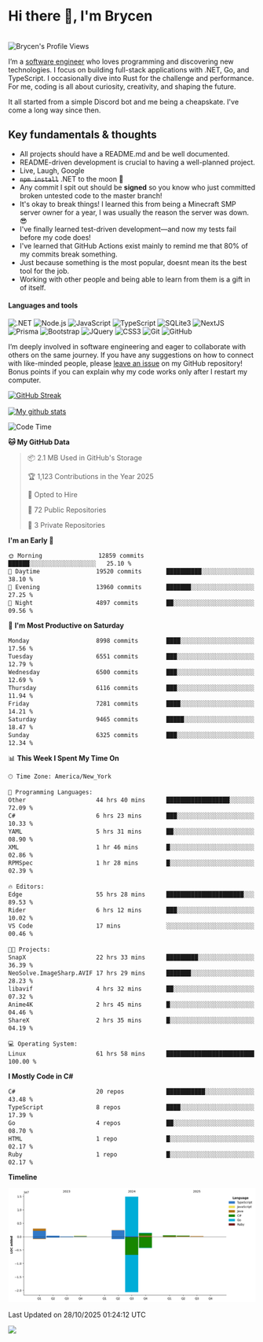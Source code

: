 # Hi there 👋, I'm Brycen

<br>
<img src="https://komarev.com/ghpvc/?username=BrycensRanch" alt="Brycen's Profile Views" />

I’m a [software engineer](https://en.wikipedia.org/wiki/Software_engineering) who loves programming and discovering new technologies. I focus on building full-stack applications with .NET, Go, and TypeScript. I occasionally dive into Rust for the challenge and performance. For me, coding is all about curiosity, creativity, and shaping the future.

It all started from a simple Discord bot and me being a cheapskate. I've come a long way since then.

## Key fundamentals & thoughts

- All projects should have a README.md and be well documented.
- README-driven development is crucial to having a well-planned project.
- Live, Laugh, Google
- ~~`npm install`~~ .NET to the moon 🚀
- Any commit I spit out should be **signed** so you know who just committed broken untested code to the master branch!
- It's okay to break things! I learned this from being a Minecraft SMP server owner for a year, I was usually the reason the server was down. 😎
- I've finally learned test-driven development—and now my tests fail before my code does!
- I've learned that GitHub Actions exist mainly to remind me that 80% of my commits break something.
- Just because something is the most popular, doesnt mean its the best tool for the job.
- Working with other people and being able to learn from them is a gift in of itself.


<h4>Languages and tools</h4>
<p>
  <img src="https://img.shields.io/badge/.NET-%23512BD4.svg?&style=for-the-badge&logo=dotnet&logoColor=white" alt=".NET" />
  <img src="https://img.shields.io/badge/node.js%20-%2343853D.svg?&style=for-the-badge&logo=node.js&logoColor=white" alt="Node.js" />
  <img src="https://img.shields.io/badge/javascript%20-%23323330.svg?&style=for-the-badge&logo=javascript&logoColor=%23F7DF1E" alt="JavaScript" />
  <img src="https://img.shields.io/badge/typescript%20-%23323330.svg?&style=for-the-badge&logo=typescript&logoColor=#3467eb" alt="TypeScript" />
  <img src="https://img.shields.io/badge/sqlite3%20-%23323330.svg?&style=for-the-badge&logo=sqlite&logoColor=#3467eb" alt="SQLite3" />
  <img src="https://img.shields.io/badge/Next.JS%20-%23323330.svg?&style=for-the-badge&logo=next.js&logoColor=#3467eb" alt="NextJS" />
  <img src="https://img.shields.io/badge/Prisma%20-%23323330.svg?&style=for-the-badge&logo=prisma&logoColor=#3467eb" alt="Prisma" />
  <img src="https://img.shields.io/badge/bootstrap%20-%23323330.svg?&style=for-the-badge&logo=bootstrap" alt="Bootstrap" />
  <img src="https://img.shields.io/badge/jquery%20-%23323330.svg?&style=for-the-badge&logo=jquery" alt="JQuery" />
  <img src="https://img.shields.io/badge/css3%20-%23323330.svg?&style=for-the-badge&logo=css3" alt="CSS3" />
  <img src="https://img.shields.io/badge/git%20-%23323330.svg?&style=for-the-badge&logo=git" alt="Git" />
  <img src="https://img.shields.io/badge/github%20-%23323330.svg?&style=for-the-badge&logo=github" alt="GitHub" />
</p>

I’m deeply involved in software engineering and eager to collaborate with others on the same journey. If you have any suggestions on how to connect with like-minded people, please [leave an issue](https://github.com/BrycensRanch/BrycensRanch/issues/new) on my GitHub repository! Bonus points if you can explain why my code works only after I restart my computer. 

<p><a href="https://git.io/streak-stats"><img src=https://github-readme-streak-stats-eight.vercel.app?user=BrycensRanch&amp;theme=dark&amp;hide_border=true&fire=EB5454&amp;ring=0CEB19" alt="GitHub Streak"></a></p>

<a href="https://github.com/anuraghazra/github-readme-stats">
  <img align="center" src="https://github-readme-stats.anuraghazra1.vercel.app/api?username=BrycensRanch&show_icons=true&line_height=27&include_all_commits=true" alt="My github stats" />
</a>

<!--START_SECTION:waka-->
![Code Time](http://img.shields.io/badge/Code%20Time-2%2C982%20hrs%207%20mins-blue)

**🐱 My GitHub Data** 

> 📦 2.1 MB Used in GitHub's Storage 
 > 
> 🏆 1,123 Contributions in the Year 2025
 > 
> 💼 Opted to Hire
 > 
> 📜 72 Public Repositories 
 > 
> 🔑 3 Private Repositories 
 > 
**I'm an Early 🐤** 

```text
🌞 Morning                12859 commits       ██████░░░░░░░░░░░░░░░░░░░   25.10 % 
🌆 Daytime                19520 commits       ██████████░░░░░░░░░░░░░░░   38.10 % 
🌃 Evening                13960 commits       ███████░░░░░░░░░░░░░░░░░░   27.25 % 
🌙 Night                  4897 commits        ██░░░░░░░░░░░░░░░░░░░░░░░   09.56 % 
```
📅 **I'm Most Productive on Saturday** 

```text
Monday                   8998 commits        ████░░░░░░░░░░░░░░░░░░░░░   17.56 % 
Tuesday                  6551 commits        ███░░░░░░░░░░░░░░░░░░░░░░   12.79 % 
Wednesday                6500 commits        ███░░░░░░░░░░░░░░░░░░░░░░   12.69 % 
Thursday                 6116 commits        ███░░░░░░░░░░░░░░░░░░░░░░   11.94 % 
Friday                   7281 commits        ████░░░░░░░░░░░░░░░░░░░░░   14.21 % 
Saturday                 9465 commits        █████░░░░░░░░░░░░░░░░░░░░   18.47 % 
Sunday                   6325 commits        ███░░░░░░░░░░░░░░░░░░░░░░   12.34 % 
```


📊 **This Week I Spent My Time On** 

```text
🕑︎ Time Zone: America/New_York

💬 Programming Languages: 
Other                    44 hrs 40 mins      ██████████████████░░░░░░░   72.09 % 
C#                       6 hrs 23 mins       ███░░░░░░░░░░░░░░░░░░░░░░   10.33 % 
YAML                     5 hrs 31 mins       ██░░░░░░░░░░░░░░░░░░░░░░░   08.90 % 
XML                      1 hr 46 mins        █░░░░░░░░░░░░░░░░░░░░░░░░   02.86 % 
RPMSpec                  1 hr 28 mins        █░░░░░░░░░░░░░░░░░░░░░░░░   02.39 % 

🔥 Editors: 
Edge                     55 hrs 28 mins      ██████████████████████░░░   89.53 % 
Rider                    6 hrs 12 mins       ███░░░░░░░░░░░░░░░░░░░░░░   10.02 % 
VS Code                  17 mins             ░░░░░░░░░░░░░░░░░░░░░░░░░   00.46 % 

🐱‍💻 Projects: 
SnapX                    22 hrs 33 mins      █████████░░░░░░░░░░░░░░░░   36.39 % 
NeoSolve.ImageSharp.AVIF 17 hrs 29 mins      ███████░░░░░░░░░░░░░░░░░░   28.23 % 
libavif                  4 hrs 32 mins       ██░░░░░░░░░░░░░░░░░░░░░░░   07.32 % 
Anime4K                  2 hrs 45 mins       █░░░░░░░░░░░░░░░░░░░░░░░░   04.46 % 
ShareX                   2 hrs 35 mins       █░░░░░░░░░░░░░░░░░░░░░░░░   04.19 % 

💻 Operating System: 
Linux                    61 hrs 58 mins      █████████████████████████   100.00 % 
```

**I Mostly Code in C#** 

```text
C#                       20 repos            ███████████░░░░░░░░░░░░░░   43.48 % 
TypeScript               8 repos             ████░░░░░░░░░░░░░░░░░░░░░   17.39 % 
Go                       4 repos             ██░░░░░░░░░░░░░░░░░░░░░░░   08.70 % 
HTML                     1 repo              █░░░░░░░░░░░░░░░░░░░░░░░░   02.17 % 
Ruby                     1 repo              █░░░░░░░░░░░░░░░░░░░░░░░░   02.17 % 
```



**Timeline**

![Lines of Code chart](https://raw.githubusercontent.com/BrycensRanch/BrycensRanch/main/assets/bar_graph.png)


 Last Updated on 28/10/2025 01:24:12 UTC
<!--END_SECTION:waka-->

<img src="https://media1.tenor.com/m/lHB4puQoi8MAAAAC/eggnog-penguins-of-madagasgar.gif" />

<!--
**BrycensRanch/BrycensRanch** is a ✨ _special_ ✨ repository because its `README.md` (this file) appears on your GitHub profile.

Here are some ideas to get you started:

- 🔭 I’m currently working on ...
- 🌱 I’m currently learning ...
- 👯 I’m looking to collaborate on ...
- 🤔 I’m looking for help with ...
- 💬 Ask me about ...
- 📫 How to reach me: ...
- 😄 Pronouns: ...
- ⚡ Fun fact: ...
-->
